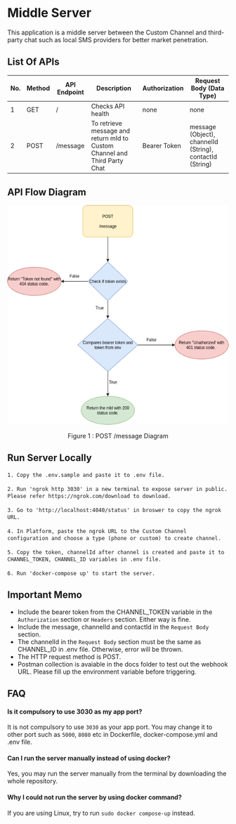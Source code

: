 # Middle Server

This application is a middle server between the Custom Channel and 
third-party chat such as local SMS providers for better market penetration.

## List Of APIs

| No. | Method | API Endpoint | Description | Authorization | Request Body (Data Type)
|--- | ---- | ------ | ------------------ |  ---------- | ---------- |
| 1 | GET | / | Checks API health | none | none
| 2 | POST| /message | To retrieve message and return mId to Custom Channel and Third Party Chat | Bearer Token | message (Object), channelId (String), contactId (String)


## API Flow Diagram
<p align='center'> <img src="docs/API_Flow.drawio.png" height="500"/></p> <p align='center'> Figure 1 : POST /message Diagram </p> 

## Run Server Locally
    1. Copy the .env.sample and paste it to .env file.

    2. Run 'ngrok http 3030' in a new terminal to expose server in public.
    Please refer https://ngrok.com/download to download.

    3. Go to 'http://localhost:4040/status' in broswer to copy the ngrok URL.

    4. In Platform, paste the ngrok URL to the Custom Channel configuration and choose a type (phone or custom) to create channel.

    5. Copy the token, channelId after channel is created and paste it to CHANNEL_TOKEN, CHANNEL_ID variables in .env file.

    6. Run 'docker-compose up' to start the server.

  ## Important Memo

  - Include the bearer token from the CHANNEL_TOKEN variable in the `Authorization` section or `Headers` section. Either way is fine.
  - Include the message, channelId and contactId in the `Request Body` section. 
  - The channelId in the `Request Body` section must be the same as CHANNEL_ID in .env file. Otherwise, error will be thrown.
  - The HTTP request method is POST.
  - Postman collection is avaiable in the docs folder to test out the webhook URL. Please fill up the environment variable before triggering.

## FAQ

#### Is it compulsory to use 3030 as my app port?

It is not compulsory to use `3030` as your app port. You may change it to other port such as `5000`, `8080` etc in Dockerfile, docker-compose.yml and .env file.

#### Can I run the server manually instead of using docker?
Yes, you may run the server manually from the terminal by downloading the whole repository.

#### Why I could not run the server by using docker command?
If you are using Linux, try to run `sudo docker compose-up` instead.



